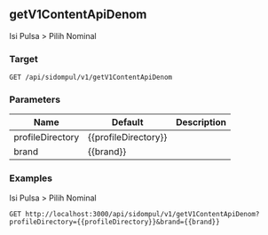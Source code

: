 ## getV1ContentApiDenom
Isi Pulsa &gt; Pilih Nominal

### Target
```
GET /api/sidompul/v1/getV1ContentApiDenom
```

### Parameters
Name | Default | Description
--- | --- | ---
profileDirectory|{{profileDirectory}}|
brand|{{brand}}|



### Examples
Isi Pulsa &gt; Pilih Nominal
```
GET http://localhost:3000/api/sidompul/v1/getV1ContentApiDenom?profileDirectory={{profileDirectory}}&brand={{brand}}
```

